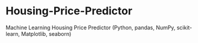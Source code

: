 # Housing-Price-Predictor
Machine Learning Housing Price Predictor (Python, pandas, NumPy, scikit-learn, Matplotlib, seaborn)  
